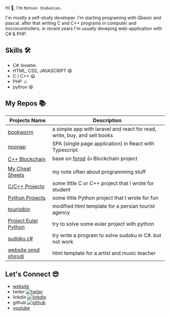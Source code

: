 Hi 👋, I'm `Mohsen Shabanian`.

I'm mostly a self-study developer. I'm starting programing with Qbasic and pascal. after that writing C and C++ programs in computer and microcontrollers. in recent years I'm usually deveping web-application with C# & PHP.

## Skills :hammer_and_wrench:

* C# :bowtie:
* HTML, CSS, JAVASCRIPT :smile: 
* C / C++ :smiley:
* PHP :relaxed:
* python :satisfied: 

## My Repos :books:

| Projects Name | Description |
| ------------- |-------------|
| [bookworm](https://github.com/mohsen12999/bookworm) | a simple app with laravel and react for read, write, buy, and sell books |
| [noonap](https://github.com/mohsen12999/noonap) | SPA (single page application) in React with Typescript |
| [C++ Blockchain](https://github.com/mohsen12999/cppblockchain) | base on [forod](https://github.com/fzerorubigd) :+1: Blockchain project |
| [My Cheat Sheets](https://github.com/mohsen12999/myCheatSheets) | my note often about programming stuff |
| [C/C++ Projects](https://github.com/mohsen12999/C-Cpp-Projects) | some little C or C++ project that I wrote for student |
| [Python Projects](https://github.com/mohsen12999/python-project) | some little Python project that I wrote for fun |
| [touristbin](https://github.com/mohsen12999/touristbin) | modified html template for a persian tourist agency |
| [Project Euler Python](https://github.com/mohsen12999/project_euler_python) | try to solve some euler project with python |
| [sudoku c#](https://github.com/mohsen12999/sudoku) | try write a program to solve sudoku in C#. but not work |
| [website omid shirodi](https://github.com/mohsen12999/website-omid-shirodi) | html template for a artist and music teacher |

##  Let's Connect 😎

* [website](http://mohsenshabanian.com)
* twiter [![twiter](https://img.shields.io/twitter/follow/mohsen1299?label=Twitter&style=social)](https://twitter.com/mohsen1299)
* linkdin [![linkdin](https://img.shields.io/badge/LinkedIn--_.svg?style=social&logo=linkedin)](https://www.linkedin.com/in/mohsen-shabanian-8869b478)
* github [![github](https://img.shields.io/github/followers/mohsen12999.svg?label=GitHub&style=social)](https://github.com/mohsen12999)
* [youtube](https://www.youtube.com/user/mohsen12999)
